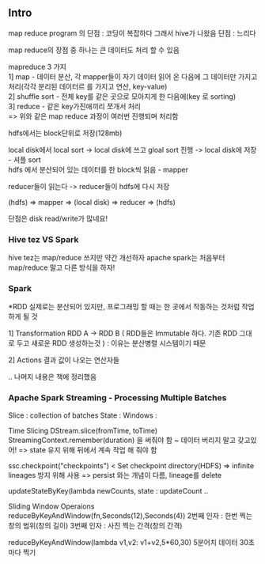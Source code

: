 ## Intro

map reduce program 의 단점 : 코딩이 복잡하다
그래서 hive가 나왔음 단점 : 느리다

map reduce의 장점 중 하나는 큰 데이터도 처리 할 수 있음

mapreduce 3 가지  
1] map - 데이터 분산, 각 mapper들이 자기 데이터 읽어 온 다음에 그 데이터만 가지고 처리(각각 분리된 데이터르 를 가지고 연산, key-value)  
2] shuffle sort - 전체 key를 같은 곳으로 모아지게 한 다음에(key 로 sorting)  
3] reduce -  같은 key가진애끼리 쪼개서 처리  
=> 위와 같은 map reduce 과정이 여러번 진행되며 처리함  

hdfs에서는 block단위로 저장(128mb)

local disk에서 local sort -> local disk에 쓰고 gloal sort 진행 -> local disk에 저장 - 셔플 sort  
hdfs 에서 분산되어 있는 데이터를 한 block씩 읽음 - mapper

reducer들이 읽는다 -> reducer들이 hdfs에 다시 저장


(hdfs) => mapper => (local disk) => reducer => (hdfs)

단점은 disk read/write가 많네요! 

### Hive tez VS Spark

hive tez는 map/reduce 쓰지만 약간 개선하자
apache spark는 처음부터 map/reduce 말고 다른 방식을 하자! 

### Spark

*RDD
실제로는 분산되어 있지만, 프로그래밍 할 때는 한 곳에서 작동하는 것처럼 작업 하게 될 것

1] Transformation
RDD A -> RDD B ( RDD들은 Immutable 하다. 기존 RDD 그대로 두고 새로운 RDD 생성하는것 ) :
이유는 분산병렬 시스템이기 때문

2] Actions
결과 값이 나오는 연산자들

.. 나머지 내용은 책에 정리했음



### Apache Spark Streaming - Processing Multiple Batches

Slice : collection of batches
State : 
Windows : 

Time Slicing
DStream.slice(fromTime, toTime)
StreamingContext.remember(duration) 을 써줘야 함 ~ 데이터 버리지 말고 갖고있어!
=> state 유지 위해 뒤에서 계속 작업 해 줘야 함

ssc.checkpoint("checkpoints") < Set checkpoint directory(HDFS)
=> infinite lineages 방지 위해 사용
=> persist 와는 개념이 다름, lineage를 delete

updateStateByKey(lambda newCounts, state : updateCount ..

Sliding Window Operaions
reduceByKeyAndWindow(fn,Seconds(12),Seconds(4))
2번째 인자 : 한번 찍는 창의 범위(창의 길이)
3번째 인자 : 사진 찍는 간격(창의 간격)

reduceByKeyAndWindow(lambda v1,v2: v1+v2,5*60,30)
5분어치 데이터 30초마다 찍기











